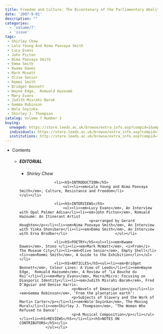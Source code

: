 ```yaml
---
title: Freedom and Culture: The Bicentenary of the Parliamentary Abolition of the Slave Trade
date: '2007-9-01'
description: ""
categories:
  - 'volume/7'
  - 'issue'
tags:
 - Shirley Chew
 - Lola Young And Nima Poovaya Smith
 - Lucy Evans
 - John Picton
 - Nima Poovaya Smith
 - Emma Smith
 - Kwame Dawes
 - Mark Mcwatt
 - Olive Senior
 - Rommi Smith
 - Bridget Bennett
 - Wayne Edge,  Romuald Hazoumé
 - Mary Evans
 - Judith Misrahi-Barak
 - Gemma Robinson
 - Wole Soyinka
 - Shirley J. Thompson
catalog: Volume 7 Number 2
buying:
  unwaged: https://store.leeds.ac.uk/browse/extra_info.asp?compid=1&amp;catid=265&amp;modid=1&amp;prodid=1792&amp;deptid=26
  individuals: https://store.leeds.ac.uk/browse/extra_info.asp?compid=1&amp;catid=264&amp;modid=1&amp;prodid=1834&amp;deptid=26
  institutions: http://store.leeds.ac.uk/browse/extra_info.asp?compid=1&amp;catid=263&amp;modid=1&amp;prodid=1814&amp;deptid=26
---
```


<ul id="issue_contents">
<li>Contents
				<ul><li><h5>EDITORIAL</h5>
						<ul><li><em>Shirley Chew</em></li></ul></li>
					
					<li><h5>INTRODUCTION</h5>
						<ul><li><em>Lola Young and Nima Poovaya Smith</em>, Culture, Resistance and Freedom</li>						</ul></li>
					
					<li><h5>INTERVIEWS</h5>
						<ul><li><em>Lucy Evans</em>, An Interview with Opal Palmer Adisa</li><li><em>John Picton</em>, Romuald Hazoumé: An Itinerant Artist 
									<p>arranged by Gerard Houghton</p></li><li><em>Nima Poovaya Smith</em>, An Interview with Yinka Shonibare</li><li><em>Emma Smith</em>, An Interview with Erna Brodber</li>						</ul></li>
					
					<li><h5>POETRY</h5><ul><li><em>Kwame Dawes</em>, Stono </li><li><em>Mark McWatt</em>, <i>From</i> The Museum City</li><li><em>Olive Senior</em>, Empty Shell</li><li><em>Rommi Smith</em>, A Guide to the Exhibition</li></ul></li>						
					<li><h5>ARTICLES</h5><ul><li><em>Bridget Bennett</em>, Colour Lines: A View of Leeds</li><li><em>Wayne Edge,  Romuald Hazoumé</em>, A Review of ‘La Bouche du Roi’</li><li><em>Mary Evans</em>, Macro/Micro: Focusing on Diasporic Identity</li><li><em>Judith Misrahi-Barak</em>, Fred D’Aguiar and Denise Harris: 
							<p>Novels of Emancipation</p></li><li><em>Gemma Robinson</em>, ‘From the plantation earth’: 
							<p>Subjects of Slavery and the Work of Martin Carter</p></li><li><em>Wole Soyinka</em>, The Moving Mural</li><li><em>Shirley J. Thompson</em>, ‘The Woman Who Refused to Dance’: 
							<p>A Musical Composition</p></li></ul></li><li><h5>REVIEWS</h5></li><li><h5>NOTES ON CONTRIBUTORS</h5></li>					
				</ul></li>
</ul>
